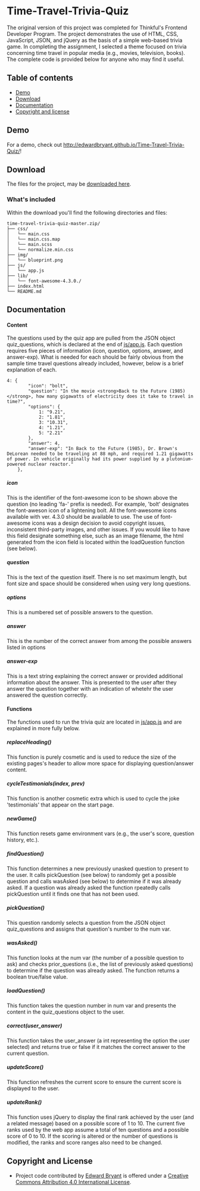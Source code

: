 # Time-Travel-Trivia-Quiz

The original version of this project was completed for Thinkful's Frontend Developer Program. The project demonstrates the use of HTML, CSS, JavaScript, JSON, and jQuery as the basis of a simple web-based trivia game. In completing the assignment, I selected a theme focused on trivia concerning time travel in popular media (e.g., movies, television, books). The complete code is provided below for anyone who may find it useful.  

## Table of contents

- [Demo](#demo)
- [Download](#download)
- [Documentation](#documentation)
- [Copyright and license](#copyright-and-license)

## Demo

For a demo, check out <http://edwardbryant.github.io/Time-Travel-Trivia-Quiz/>!

## Download

The files for the project, may be [downloaded here](https://github.com/edwardbryant/time-travel-trivia-quiz/archive/master.zip).

### What's included

Within the download you'll find the following directories and files:

```
time-travel-trivia-quiz-master.zip/
├── css/
│   └── main.css
│   └── main.css.map
│   └── main.scss
│   └── normalize.min.css
├── img/
│   └── blueprint.png
├── js/
│   └── app.js
├── lib/
│   └── font-awesome-4.3.0./
├── index.html
└── README.md
```

## Documentation

#### Content

The questions used by the quiz app are pulled from the JSON object quiz_questions, which is declared at the end of [js/app.js](https://github.com/edwardbryant/Time-Travel-Trivia-Quiz/blob/master/js/app.js). Each question requires five pieces of information (icon, question, options, answer, and answer-exp). What is needed for each should be fairly obvious from the sample time travel questions already included, however, below is a brief explanation of each.

```
4: {
        "icon": "bolt",
        "question": "In the movie <strong>Back to the Future (1985)</strong>, how many gigawatts of electricity does it take to travel in time?",
        "options": {
            1: "9.21",
            2: "1.81",
            3: "10.31",
            4: "1.21",
            5: "2.21"
        },
        "answer": 4,
        "answer-exp": "In Back to the Future (1985), Dr. Brown's DeLorean needed to be traveling at 88 mph, and required 1.21 gigawatts of power. In vehicle originally had its power supplied by a plutonium-powered nuclear reactor."
    },
```

##### icon

This is the identifier of the font-awesome icon to be shown above the question (no leading 'fa-' prefix is needed). For example, 'bolt' designates the font-aweson icon of a lightening bolt. All the font-awesome icons available with ver. 4.3.0 should be available to use. The use of font-awesome icons was a design decision to avoid copyright issues, inconsistent third-party images, and other issues. If you would like to have this field designate something else, such as an image filename, the html generated from the icon field is located within the loadQuestion function (see below).  

##### question

This is the text of the question itself. There is no set maximum length, but font size and space should be considered when using very long questions. 

##### options

This is a numbered set of possible answers to the question.

##### answer

This is the number of the correct answer from among the possible answers listed in options

##### answer-exp

This is a text string explaining the correct answer or provided additional information about the answer. This is presented to the user after they answer the question together with an indication of whetehr the user answered the question correctly.  

#### Functions

The functions used to run the trivia quiz are located in [js/app.js](https://github.com/edwardbryant/Time-Travel-Trivia-Quiz/blob/master/js/app.js) and are explained in more fully below. 

##### replaceHeading()

This function is purely cosmetic and is used to reduce the size of the existing pages's header to allow more space for displaying question/answer content.

##### cycleTestimonials(index, prev)

This function is another cosmetic extra which is used to cycle the joke 'testimonials' that appear on the start page. 

##### newGame()

This function resets game environment vars (e.g., the user's score, question history, etc.).  

##### findQuestion()

This function determines a new previously unasked question to present to the user. It calls pickQuestion (see below) to randomly get a possible question and calls wasAsked (see below) to determine if it was already asked. If a question was already asked the function rpeatedly calls pickQuestion until it finds one that has not been used.  

##### pickQuestion()

This question randomly selects a question from the JSON object quiz_questions and assigns that question's number to the num var.

##### wasAsked()

This function looks at the num var (the number of a possible question to ask) and checks prior_questions (i.e., the list of previously asked questions) to determine if the question was already asked. The function returns a boolean true/false value.

##### loadQuestion()

This function takes the question number in num var and presents the content in the quiz_questions object to the user.

##### correct(user_answer)

This function takes the user_answer (a int representing the option the user selected) and returns true or false if it matches the correct answer to the current question. 

##### updateScore()

This function refreshes the current score to ensure the current score is displayed to the user.

##### updateRank()

This function uses jQuery to display the final rank achieved by the user (and a related message) based on a possible score of 1 to 10. The current five ranks used by the web app assume a total of ten questions and a possible score of 0 to 10. If the scoring is altered or the number of questions is modified, the ranks and score ranges also need to be changed.  

## Copyright and License

- Project code contributed by [Edward Bryant](http://www.edwardbryant.com) is offered under a [Creative Commons Attribution 4.0 International License](http://creativecommons.org/licenses/by/4.0/).

